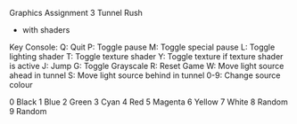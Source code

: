 Graphics Assignment 3
Tunnel Rush
- with shaders

Key Console:
    Q: Quit
    P: Toggle pause
    M: Toggle special pause
    L: Toggle lighting shader
    T: Toggle texture shader
    Y: Toggle texture if texture shader is active
    J: Jump
    G: Toggle Grayscale
    R: Reset Game
    W: Move light source ahead in tunnel
    S: Move light source behind in tunnel
    0-9: Change source colour

0 Black
1 Blue
2 Green
3 Cyan
4 Red
5 Magenta
6 Yellow
7 White
8 Random
9 Random
